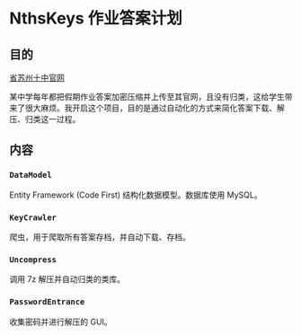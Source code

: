 NthsKeys 作业答案计划
=========================

## 目的
[省苏州十中官网](http://nths.cn/News/index.jsp)

某中学每年都把假期作业答案加密压缩并上传至其官网，且没有归类，这给学生带来了很大麻烦。我开启这个项目，目的是通过自动化的方式来简化答案下载、解压、归类这一过程。

## 内容

### `DataModel`

Entity Framework (Code First) 结构化数据模型。数据库使用 MySQL。

### `KeyCrawler`

爬虫，用于爬取所有答案存档，并自动下载、存档。

### `Uncompress`

调用 7z 解压并自动归类的类库。

### `PasswordEntrance`

收集密码并进行解压的 GUI。
